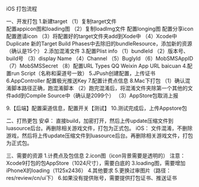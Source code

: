 
iOS 打包流程
 
一、开发打包
 1.新建target
 	（1）复制target文件  
 		配置appicon图和loading图
 	（2）复制loadImg文件 
 		配置longing图
 		配置分享icon
 		配置邀请icon
 	（3）将配置好的target文件夹add到Xode中
 	（4）Xcode中Duplicate 新的Target
 		Build Phases中去除旧的bundleResource，添加新的资源（确认是15个）
 2.添加混淆文件
 3.配置Plist info
 	（1）bundleId
 	（2）版本号、build号
 	（3）display Name
 	（4）Channel
 	（5）BuglyId
 	（6）MobSMSAppID
 	（7）MobSMSSecret
 	（8）配置URL Types
 		QQ
 		Weixin
 		App URL
 		baicuan
 4.配置run Script（名称和渠道号一致）
 5.JPush创建配置，上传证书
 6.AppController 配置极光推送Key
 7.配置计费点信息
 8.Mac下打包
 	（1）确认混淆脚本路径正确，跑混淆脚本
 	（2）跑完混淆后，将混淆文件夹除第一个其他的文件add到Compile Source中（确认是2099个）
 	（3）AppStore包取消上报

 9.【后端】配置渠道信息，配置开关【测试】
 10.测试完成后，上传Appstore包

二、打热更包
	安卓：
		直接build，加密打开，然后上传update压缩文件到luasource后台。再删除相关游戏文件，打包为正式包。
	iOS：
		文件混淆，不删除游戏，然后将上传update压缩文件到luasource后台。再删除相关游戏文件，打包为正式包。


三、需要的资源
 	1.计费点及包信息
 	2.icon图（icon背景需要是透明的） 注意：Xcode9打包的包AppStore（1024尺寸），需要白底的
 	3.loading图，需要增加iPhoneX的loading（1125x2436）
 	4.其他要求
 	5.更换过审图片（路径：res/review/cn/ui下）
 	6.如果没有提供账号，需要提供打包证书、推送证书
